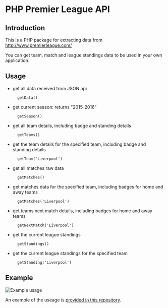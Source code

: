 # PHP Premier League API

## Introduction

This is a PHP package for extracting data from http://www.premierleague.com/

You can get team, match and league standings data to be used in your own application.


## Usage

* get all data received from JSON api

        getData()
        
* get current season: returns "2015-2016"

        getSeason()    
        
* get all team details, including badge and standing details

        getTeams()   
        
* get the team details for the specified team, including badge and standing details

        getTeam('Liverpool')  
        
* get all matches raw data

        getMatches()
       
* get matches data for the specified team, including badges for home and away teams

        getMatches('Liverpool')
        
* get teams next match details, including badges for home and away teams

        getNextMatch('Liverpool')
        
* get the current league standings

        getStandings()
        
* get the current league standings for the specified team

        getStanding('Liverpool')


## Example

![Example usage](https://raw.githubusercontent.com/vlowe85/PremierLeague-PHP-API/master/example.png)

An example of the useage is [provided in this repository](example.php).